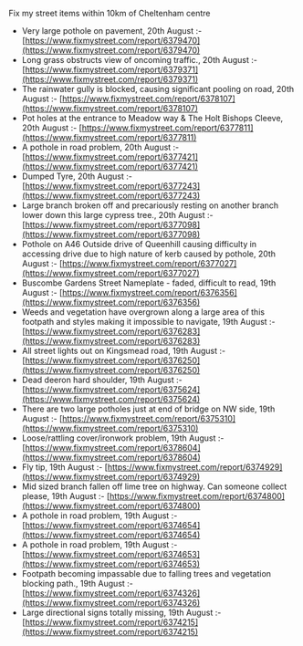 Fix my street items within 10km of Cheltenham centre

<!-- fix_marker starts -->

- Very large pothole on pavement, 20th August :- [https://www.fixmystreet.com/report/6379470](https://www.fixmystreet.com/report/6379470)
- Long grass obstructs view of oncoming traffic., 20th August :- [https://www.fixmystreet.com/report/6379371](https://www.fixmystreet.com/report/6379371)
- The rainwater gully is blocked, causing significant pooling on road, 20th August :- [https://www.fixmystreet.com/report/6378107](https://www.fixmystreet.com/report/6378107)
- Pot holes at the entrance to Meadow way & The Holt Bishops Cleeve, 20th August :- [https://www.fixmystreet.com/report/6377811](https://www.fixmystreet.com/report/6377811)
- A pothole in road problem, 20th August :- [https://www.fixmystreet.com/report/6377421](https://www.fixmystreet.com/report/6377421)
- Dumped Tyre, 20th August :- [https://www.fixmystreet.com/report/6377243](https://www.fixmystreet.com/report/6377243)
- Large branch broken off and precariously resting on another branch lower down this large cypress tree., 20th August :- [https://www.fixmystreet.com/report/6377098](https://www.fixmystreet.com/report/6377098)
- Pothole on A46 Outside drive of Queenhill causing difficulty in accessing drive due to high nature of kerb caused by pothole, 20th August :- [https://www.fixmystreet.com/report/6377027](https://www.fixmystreet.com/report/6377027)
- Buscombe Gardens Street Nameplate - faded, difficult to read, 19th August :- [https://www.fixmystreet.com/report/6376356](https://www.fixmystreet.com/report/6376356)
- Weeds and vegetation have overgrown along a large area of this footpath and styles making it impossible to navigate, 19th August :- [https://www.fixmystreet.com/report/6376283](https://www.fixmystreet.com/report/6376283)
- All street lights out on Kingsmead road, 19th August :- [https://www.fixmystreet.com/report/6376250](https://www.fixmystreet.com/report/6376250)
- Dead deeron hard shoulder, 19th August :- [https://www.fixmystreet.com/report/6375624](https://www.fixmystreet.com/report/6375624)
- There are two large potholes just at end of bridge on NW side, 19th August :- [https://www.fixmystreet.com/report/6375310](https://www.fixmystreet.com/report/6375310)
- Loose/rattling cover/ironwork problem, 19th August :- [https://www.fixmystreet.com/report/6378604](https://www.fixmystreet.com/report/6378604)
- Fly tip, 19th August :- [https://www.fixmystreet.com/report/6374929](https://www.fixmystreet.com/report/6374929)
- Mid sized branch fallen off lime tree on highway. Can someone collect please, 19th August :- [https://www.fixmystreet.com/report/6374800](https://www.fixmystreet.com/report/6374800)
- A pothole in road problem, 19th August :- [https://www.fixmystreet.com/report/6374654](https://www.fixmystreet.com/report/6374654)
- A pothole in road problem, 19th August :- [https://www.fixmystreet.com/report/6374653](https://www.fixmystreet.com/report/6374653)
- Footpath becoming impassable due to falling trees and vegetation blocking path., 19th August :- [https://www.fixmystreet.com/report/6374326](https://www.fixmystreet.com/report/6374326)
- Large directional signs totally missing, 19th August :- [https://www.fixmystreet.com/report/6374215](https://www.fixmystreet.com/report/6374215)

<!-- fix_marker ends -->